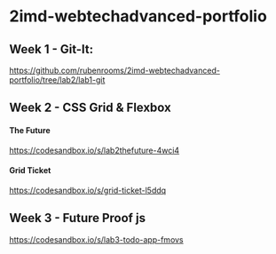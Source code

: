 # 2imd-webtechadvanced-portfolio

## Week 1 - Git-It:
https://github.com/rubenrooms/2imd-webtechadvanced-portfolio/tree/lab2/lab1-git

## Week 2 - CSS Grid & Flexbox
#### The Future
https://codesandbox.io/s/lab2thefuture-4wci4

#### Grid Ticket
https://codesandbox.io/s/grid-ticket-l5ddq

## Week 3 - Future Proof js
https://codesandbox.io/s/lab3-todo-app-fmovs
